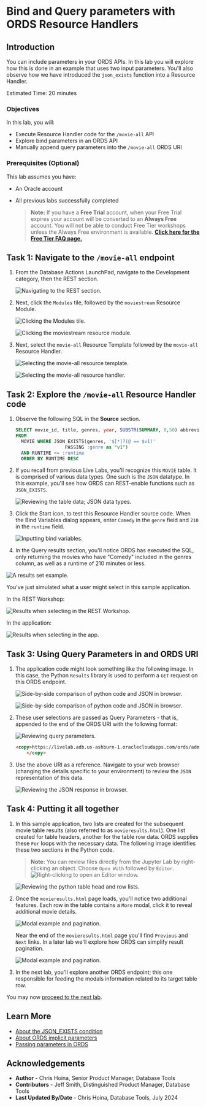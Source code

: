 # Bind and Query parameters with ORDS Resource Handlers

## Introduction

You can include parameters in your ORDS APIs. In this lab you will explore how this is done in an example that uses two input parameters. You'll also observe how we have introduced the `json_exists` function into a Resource Handler.

Estimated Time: 20 minutes

### Objectives

In this lab, you will:

* Execute Resource Handler code for the `/movie-all` API
* Explore bind parameters in an ORDS API
* Manually append query parameters into the `/movie-all` ORDS URI

### Prerequisites (Optional)

This lab assumes you have:

* An Oracle account
* All previous labs successfully completed

  > **Note:** If you have a **Free Trial** account, when your Free Trial expires your account will be converted to an **Always Free** account. You will not be able to conduct Free Tier workshops unless the Always Free environment is available. **[Click here for the Free Tier FAQ page.](https://www.oracle.com/cloud/free/faq.html)**

## Task 1: Navigate to the `/movie-all` endpoint

1. From the Database Actions LaunchPad, navigate to the Development category, then the REST section.

     ![Navigating to the REST section.](images/workshop-presentation-one.png " ")

2. Next, click the `Modules` tile, followed by the `moviestream` Resource Module.

    ![Clicking the Modules tile.](images/workshop-presentation-two.png " ")

    ![Clicking the moviestream resource module.](images/workshop-presentation-three.png " ")

3. Next, select the `movie-all` Resource Template followed by the `movie-all` Resource Handler.

    ![Selecting the movie-all resource template.](images/workshop-presentation-four.png " ")

    ![Selecting the movie-all resource handler.](images/workshop-presentation-five.png " ")

## Task 2: Explore the `/movie-all` Resource Handler code

1. Observe the following SQL in the **Source** section.

    ```sql
    SELECT movie_id, title, genres, year, SUBSTR(SUMMARY, 0,50) abbreviated_summary, runtime
    FROM
      MOVIE WHERE JSON_EXISTS(genres, '$[*]?(@ == $v1)'
                      PASSING :genre as "v1")
      AND RUNTIME <= :runtime
      ORDER BY RUNTIME DESC
    ```

2. If you recall from previous Live Labs, you'll recognize this `MOVIE` table. It is comprised of various data types. One such is the `JSON` datatype. In this example, you'll see how ORDS can REST-enable functions such as `JSON_EXISTS`.

    ![Reviewing the table data; JSON data types.](images/workshop-presentation-six.png " ")

3. Click the Start icon, to test this Resource Handler source code. When the Bind Variables dialog appears, enter `Comedy` in the `genre` field and `210` in the `runtime` field.

    ![Inputting bind variables.](images/workshop-presentation-seven.png " ")

4. In the Query results section, you'll notice ORDS has executed the SQL, only returning the movies who have "Comedy" included in the genres column, as well as a runtime of 210 minutes or less.

  ![A results set example.](images/a-results-set-example.png " ")

   You've just simulated what a user might select in this sample application.  

   In the REST Workshop:  

   ![Results when selecting in the REST Workshop.](images/workshop-presentation-eight-one.png " ")  

   In the application:  

   ![Results when selecting in the app.](images/workshop-presentation-eight-two.png " ")

## Task 3: Using Query Parameters in and ORDS URI

1. The application code might look something like the following image. In this case, the Python `Results` library is used to perform a `GET` request on this ORDS endpoint.

    ![Side-by-side comparison of python code and JSON in browser.](images/right-click-file-for-editor-to-view-python-file.png " ")

    ![Side-by-side comparison of python code and JSON in browser.](images/params-equals-data-1-python-code-image.png " ")

2. These user selections are passed as Query Parameters - that is, appended to the end of the ORDS URI with the following format:

   ![Reviewing query parameters.](images/image-showing-query-parameters.png " ")

    ```html
    <copy>https://livelab.adb.us-ashburn-1.oraclecloudapps.com/ords/admin/mymovies/movie-all?genre=Comedy&runtime=210
        </copy>
    ```

3. Use the above URI as a reference. Navigate to your web browser (changing the details specific to your environment) to review the `JSON` representation of this data.

   ![Reviewing the JSON response in browser.](images/reviewing-the-json-response-in-browser.png " ")

## Task 4: Putting it all together

1. In this sample application, two lists are created for the subsequent movie table results (also referred to as `movieresults.html`). One list created for table headers, another for the table row data. ORDS supplies these `For` loops with the necessary data. The following image identifies these two sections in the Python code.

     > **Note:** You can review files directly from the Jupyter Lab by right-clicking an object. Choose `Open With` followed by `Editor`.
     > ![Right-clicking to open an Editor window.](images/workshop-presentation-eleven-two.png)

   ![Reviewing the python table head and row lists.](images/workshop-presentation-eleven.png " ")  

2. Once the `movieresults.html` page loads, you'll notice two additional features. Each row in the table contains a `More` modal, click it to reveal additional movie details.

   ![Modal example and pagination.](images/workshop-presentation-twelve.png " ")

   Near the end of the `movieresults.html` page you'll find `Previous` and `Next` links. In a later lab we'll explore how ORDS can simplify result pagination.

   ![Modal example and pagination.](images/workshop-presentation-thirteen.png " ")

3. In the next lab, you'll explore another ORDS endpoint; this one responsible for feeding the modals information related to its target table row.

You may now [proceed to the next lab](#next).  

## Learn More

* [About the JSON_EXISTS condition](https://docs.oracle.com/en/database/oracle/oracle-database/19/adjsn/condition-JSON_EXISTS.html#GUID-D60A7E52-8819-4D33-AEDB-223AB7BDE60A)
* [About ORDS implicit parameters](https://docs.oracle.com/en/database/oracle/oracle-rest-data-services/24.2/orddg/developing-REST-applications.html#GUID-50E24524-32BB-470D-8015-6C25C9B47A44)
* [Passing parameters in ORDS](https://docs.oracle.com/en/database/oracle/oracle-rest-data-services/24.2/orddg/developing-REST-applications.html#GUID-50E24524-32BB-470D-8015-6C25C9B47A44)

## Acknowledgements

* **Author** - Chris Hoina, Senior Product Manager, Database Tools
* **Contributors** - Jeff Smith, Distinguished Product Manager, Database Tools
* **Last Updated By/Date** - Chris Hoina, Database Tools, July 2024
